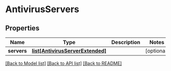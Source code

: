 # AntivirusServers

## Properties
Name | Type | Description | Notes
------------ | ------------- | ------------- | -------------
**servers** | [**list[AntivirusServerExtended]**](AntivirusServerExtended.md) |  | [optional] 

[[Back to Model list]](../README.md#documentation-for-models) [[Back to API list]](../README.md#documentation-for-api-endpoints) [[Back to README]](../README.md)


